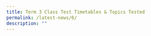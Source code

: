```yaml
---
title: Term 3 Class Test Timetables & Topics Tested
permalink: /latest-news/6/
description: ""
---
```

